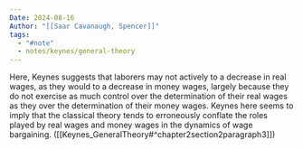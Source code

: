 ```yaml
---
Date: 2024-08-16
Author: "[[Saar Cavanaugh, Spencer]]"
tags:
  - "#note"
  - notes/keynes/general-theory
---
```

Here, Keynes suggests that laborers may not actively to a decrease in real wages, as they would to a decrease in money wages, largely because they do not exercise as much control over the determination of their real wages as they over the determination of their money wages. Keynes here seems to imply that the classical theory tends to erroneously conflate the roles played by real wages and money wages in the dynamics of wage bargaining. ([[Keynes_GeneralTheory#^chapter2section2paragraph3]])